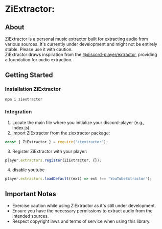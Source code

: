 # ZiExtractor:
## About 
ZiExtractor is a personal music extractor built for extracting audio from various sources. It's currently under development and might not be entirely stable. Please use it with caution.  
ZiExtractor draws inspiration from the [@discord-player/extractor](https://www.npmjs.com/package/@discord-player/extractor), providing a foundation for audio extraction.
## Getting Started
### Installation ZiExtractor
```bash
npm i ziextractor
```
### Integration
1. Locate the main file where you initialize your discord-player (e.g., index.js).
2. Import ZiExtractor from the ziextractor package:
```js
const { ZiExtractor } = require("ziextractor");
```
3. Register ZiExtractor with your player:
```js
player.extractors.register(ZiExtractor, {});
```
4. disable youtube
```js
player.extractors.loadDefault((ext) => ext !== 'YouTubeExtractor');
```
## Important Notes
* Exercise caution while using ZiExtractor as it's still under development.
* Ensure you have the necessary permissions to extract audio from the intended sources.
* Respect copyright laws and terms of service when using this library.

